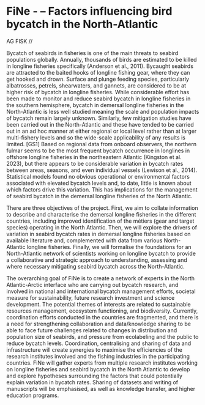 # FiNe - – Factors influencing bird bycatch in the North-Atlantic
AG FISK // 

Bycatch of seabirds in fisheries is one of the main threats to seabird populations globally. Annually, thousands of birds are estimated to be killed in longline fisheries specifically (Anderson et al., 2011). Bycaught seabirds are attracted to the baited hooks of longline fishing gear, where they can get hooked and drown. Surface and plunge feeding species, particularly albatrosses, petrels, shearwaters, and gannets, are considered to be at higher risk of bycatch in longline fisheries. While considerable effort has been made to monitor and reduce seabird bycatch in longline fisheries in the southern hemisphere, bycatch in demersal longline fisheries in the North-Atlantic is less well studied meaning the scale and population impacts of bycatch remain largely unknown. Similarly, few mitigation studies have been carried out in the North-Atlantic and these have tended to be carried out in an ad hoc manner at either regional or local level rather than at larger multi-fishery levels and so the wide-scale applicability of any results is limited.    [GS1] 
Based on regional data from onboard observers, the northern fulmar seems to be the most frequent bycatch occurrence in longlines in offshore longline fisheries in the northeastern Atlantic (Kingston et al. 2023), but there appears to be considerable variation in bycatch rates between areas, seasons, and even individual vessels (Lewison et al., 2014). Statistical models found no obvious operational or environmental factors associated with elevated bycatch levels and, to date, little is known about which factors drive this variation. This has implications for the management of seabird bycatch in the demersal longline fisheries of the North Atlantic.

There are three objectives of the project. First, we aim to collate information to describe and characterise the demersal longline fisheries in the different countries, including improved identification of the métiers (gear and target species) operating in the North Atlantic. Then, we will explore the drivers of variation in seabird bycatch rates in demersal longline fisheries based on available literature and, complemented with data from various North-Atlantic longline fisheries. Finally, we will formalise the foundations for an North-Atlantic network of scientists working on longline bycatch to provide a collaborative and strategic approach to understanding, assessing and where necessary mitigating seabird bycatch across the North-Atlantic.

The overarching goal of FiNe is to create a network of experts in the North Atlantic-Arctic interface who are carrying out bycatch research, and involved in national and international bycatch management efforts, societal measure for sustainability, future research investment and science development. The potential themes of interests are related to sustainable resources management, ecosystem functioning, and biodiversity. Currently, coordination efforts conducted in the countries are fragmented, and there is a need for strengthening collaboration and data/knowledge sharing to be able to face future challenges related to changes in distribution and population size of seabirds, and pressure from ecolabeling and the public to reduce bycatch levels. Coordination, centralising and sharing of data and infrastructure will create synergies to maximise the efficiencies of the research institutes involved and the fishing industries in the participating countries.
FiNe will gather experts from multiple research institutes working on longline fisheries and seabird bycatch in the North Atlantic to develop and explore hypotheses surrounding the factors that could potentially explain variation in bycatch rates. Sharing of datasets and writing of manuscripts will be emphasised, as well as knowledge transfer, and higher education programs.
